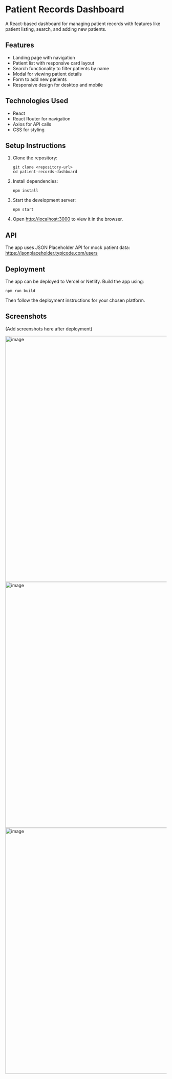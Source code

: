 # Patient Records Dashboard

A React-based dashboard for managing patient records with features like patient listing, search, and adding new patients.

## Features

- Landing page with navigation
- Patient list with responsive card layout
- Search functionality to filter patients by name
- Modal for viewing patient details
- Form to add new patients
- Responsive design for desktop and mobile

## Technologies Used

- React
- React Router for navigation
- Axios for API calls
- CSS for styling

## Setup Instructions

1. Clone the repository:
   ```
   git clone <repository-url>
   cd patient-records-dashboard
   ```

2. Install dependencies:
   ```
   npm install
   ```

3. Start the development server:
   ```
   npm start
   ```

4. Open [http://localhost:3000](http://localhost:3000) to view it in the browser.

## API

The app uses JSON Placeholder API for mock patient data: https://jsonplaceholder.typicode.com/users

## Deployment

The app can be deployed to Vercel or Netlify. Build the app using:
```
npm run build
```

Then follow the deployment instructions for your chosen platform.

## Screenshots

(Add screenshots here after deployment)

<img width="1366" height="768" alt="image" src="https://github.com/user-attachments/assets/3e1066ed-de2c-46b6-893d-bb721b9f3775" />

<img width="1366" height="768" alt="image" src="https://github.com/user-attachments/assets/803a8206-f2d3-4e96-8f20-f8edd058daab" />
<img width="1366" height="768" alt="image" src="https://github.com/user-attachments/assets/92f51ffc-3c52-4d71-a463-6a603e45098a" />

